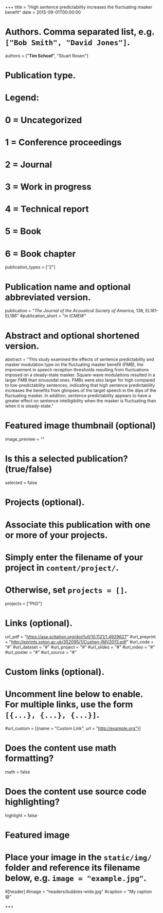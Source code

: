 +++
title = "High sentence predictability increases the fluctuating masker benefit"
date = 2015-09-01T00:00:00

# Authors. Comma separated list, e.g. `["Bob Smith", "David Jones"]`.
authors = ["**Tim Schoof**", "Stuart Rosen"]

# Publication type.
# Legend:
# 0 = Uncategorized
# 1 = Conference proceedings
# 2 = Journal
# 3 = Work in progress
# 4 = Technical report
# 5 = Book
# 6 = Book chapter
publication_types = ["2"]

# Publication name and optional abbreviated version.
publication = "*The Journal of the Acoustical Society of America*, 138, EL181-EL186"
#publication_short = "In *ICMEW*"

# Abstract and optional shortened version.
abstract = "This study examined the effects of sentence predictability and masker modulation type on the fluctuating masker benefit (FMB), the improvement in speech reception thresholds resulting from fluctuations imposed on a steady-state masker. Square-wave modulations resulted in a larger FMB than sinusoidal ones. FMBs were also larger for high compared to low-predictability sentences, indicating that high sentence predictability increases the benefits from glimpses of the target speech in the dips of the fluctuating masker. In addition, sentence predictability appears to have a greater effect on sentence intelligibility when the masker is fluctuating than when it is steady-state."

# Featured image thumbnail (optional)
image_preview = ""

# Is this a selected publication? (true/false)
selected = false

# Projects (optional).
#   Associate this publication with one or more of your projects.
#   Simply enter the filename of your project in `content/project/`.
#   Otherwise, set `projects = []`.
projects = ["PhD"]

# Links (optional).
url_pdf = "https://asa.scitation.org/doi/full/10.1121/1.4929627"
#url_preprint = "http://eprints.soton.ac.uk/352095/1/Cushen-IMV2013.pdf"
#url_code = "#"
#url_dataset = "#"
#url_project = "#"
#url_slides = "#"
#url_video = "#"
#url_poster = "#"
#url_source = "#"

# Custom links (optional).
#   Uncomment line below to enable. For multiple links, use the form `[{...}, {...}, {...}]`.
#url_custom = [{name = "Custom Link", url = "http://example.org"}]

# Does the content use math formatting?
math = false

# Does the content use source code highlighting?
highlight = false

# Featured image
# Place your image in the `static/img/` folder and reference its filename below, e.g. `image = "example.jpg"`.
#[header]
#image = "headers/bubbles-wide.jpg"
#caption = "My caption :smile:"

+++
